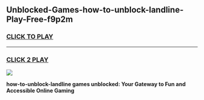 
## Unblocked-Games-how-to-unblock-landline-Play-Free-f9p2m
<h3>
<a href="https://premium76.site?title=how-to-unblock-landline&ref=23A">CLICK TO PLAY</a></h3>
<hr>

<h3>
<a href="https://premium76.site?title=how-to-unblock-landline&ref=23A">CLICK 2 PLAY</a>
  
</h3>

<a href="https://premium76.site?title=how-to-unblock-landline&ref=23A"><img src="https://clearcache.store/games.png"></a>


**how-to-unblock-landline games unblocked: Your Gateway to Fun and Accessible Online Gaming**
